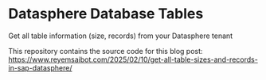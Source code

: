 # Datasphere Database Tables
Get all table information (size, records) from your Datasphere tenant

This repository contains the source code for this blog post: https://www.reyemsaibot.com/2025/02/10/get-all-table-sizes-and-records-in-sap-datasphere/
